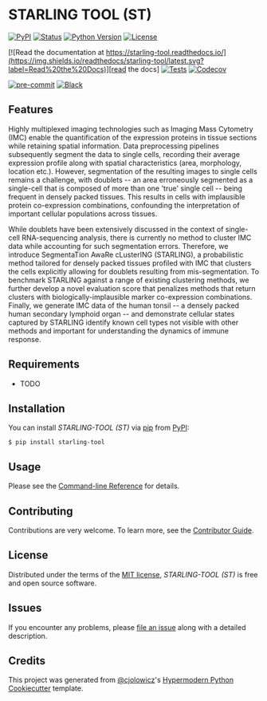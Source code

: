 # STARLING TOOL (ST)

[![PyPI](https://img.shields.io/pypi/v/starling-tool.svg)][pypi_]
[![Status](https://img.shields.io/pypi/status/starling-tool.svg)][status]
[![Python Version](https://img.shields.io/pypi/pyversions/starling-tool)][python version]
[![License](https://github.com/camlab-bioml/starling-tool/blob/main/)][license]

[![Read the documentation at https://starling-tool.readthedocs.io/](https://img.shields.io/readthedocs/starling-tool/latest.svg?label=Read%20the%20Docs)][read the docs]
[![Tests](https://github.com/Usually-zz/starling-tool/workflows/Tests/badge.svg)][tests]
[![Codecov](https://codecov.io/gh/Usually-zz/starling-tool/branch/main/graph/badge.svg)][codecov]

[![pre-commit](https://img.shields.io/badge/pre--commit-enabled-brightgreen?logo=pre-commit&logoColor=white)][pre-commit]
[![Black](https://img.shields.io/badge/code%20style-black-000000.svg)][black]

[pypi_]: https://pypi.org/project/starling-tool/
[status]: https://pypi.org/project/starling-tool/
[python version]: https://pypi.org/project/starling-tool
[read the docs]: https://starling-tool.readthedocs.io/
[tests]: https://github.com/Usually-zz/starling-tool/actions?workflow=Tests
[codecov]: https://app.codecov.io/gh/Usually-zz/starling-tool
[pre-commit]: https://github.com/pre-commit/pre-commit
[black]: https://github.com/psf/black

## Features

Highly multiplexed imaging technologies such as Imaging Mass Cytometry (IMC) enable the quantification of the expression proteins in tissue sections while retaining spatial information. Data preprocessing pipelines subsequently segment the data to single cells, recording their average expression profile along with spatial characteristics (area, morphology, location etc.). However, segmentation of the resulting images to single cells remains a challenge, with doublets -- an area erroneously segmented as a single-cell that is composed of more than one 'true' single cell -- being frequent in densely packed tissues. This results in cells with implausible protein co-expression combinations, confounding the interpretation of important cellular populations across tissues.

While doublets have been extensively discussed in the context of single-cell RNA-sequencing analysis, there is currently no method to cluster IMC data while accounting for such segmentation errors. Therefore, we introduce SegmentaTion AwaRe cLusterING (STARLING), a probabilistic method tailored for densely packed tissues profiled with IMC that clusters the cells explicitly allowing for doublets resulting from mis-segmentation. To benchmark STARLING against a range of existing clustering methods, we further develop a novel evaluation score that penalizes methods that return clusters with biologically-implausible marker co-expression combinations. Finally, we generate IMC data of the human tonsil -- a densely packed human secondary lymphoid organ -- and demonstrate cellular states captured by STARLING identify known cell types not visible with other methods and important for understanding the dynamics of immune response.
## Requirements

- TODO

## Installation

You can install _STARLING-TOOL (ST)_ via [pip] from [PyPI]:

```console
$ pip install starling-tool
```

## Usage

Please see the [Command-line Reference] for details.

## Contributing

Contributions are very welcome.
To learn more, see the [Contributor Guide].

## License

Distributed under the terms of the [MIT license][license],
_STARLING-TOOL (ST)_ is free and open source software.

## Issues

If you encounter any problems,
please [file an issue] along with a detailed description.

## Credits

This project was generated from [@cjolowicz]'s [Hypermodern Python Cookiecutter] template.

[@cjolowicz]: https://github.com/cjolowicz
[pypi]: https://pypi.org/
[hypermodern python cookiecutter]: https://github.com/cjolowicz/cookiecutter-hypermodern-python
[file an issue]: https://github.com/Usually-zz/starling-tool/issues
[pip]: https://pip.pypa.io/

<!-- github-only -->

[license]: https://github.com/Usually-zz/starling-tool/blob/main/LICENSE
[contributor guide]: https://github.com/Usually-zz/starling-tool/blob/main/CONTRIBUTING.md
[command-line reference]: https://starling-tool.readthedocs.io/en/latest/usage.html
